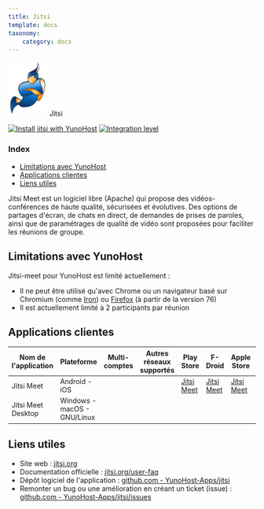 ```yaml
---
title: Jitsi
template: docs
taxonomy:
    category: docs
---
```


<img src="/images/jitsi_logo.svg" width="80px" alt="logo de jitsi"> Jitsi

[![Install jitsi with YunoHost](https://install-app.yunohost.org/install-with-yunohost.png)](https://install-app.yunohost.org/?app=jitsi) [![Integration level](https://dash.yunohost.org/integration/jitsi.svg)](https://dash.yunohost.org/appci/app/jitsi)

### Index

- [Limitations avec YunoHost](#limitations-avec-yunohost)
- [Applications clientes](#applications-clientes)
- [Liens utiles](#liens-utiles)

Jitsi Meet est un logiciel libre (Apache) qui propose des vidéos-conférences de haute qualité, sécurisées et évolutives. Des options de partages d'écran, de chats en direct, de demandes de prises de paroles, ainsi que de paramétrages de qualité de vidéo sont proposées pour faciliter les réunions de groupe.

## Limitations avec YunoHost

Jitsi-meet pour YunoHost est limité actuellement :

* Il ne peut être utilisé qu'avec Chrome ou un navigateur basé sur Chromium (comme [Iron](https://www.srware.net/iron/)) ou [Firefox](https://www.mozilla.org/fr/firefox/browsers/) (à partir de la version 76)
* Il est actuellement limité à 2 participants par réunion


## Applications clientes

| Nom de l'application | Plateforme | Multi-comptes | Autres réseaux supportés | Play Store | F-Droid | Apple Store | *Autres* |
|-----------------------|------------|---------------|-------------------------|------------|---------|-------------|----------|
| Jitsi Meet            | Android - iOS  |               |                      | [Jitsi Meet](https://play.google.com/store/apps/details?id=org.jitsi.meet) | [Jitsi Meet](https://f-droid.org/en/packages/org.jitsi.meet/) | [Jitsi Meet](https://apps.apple.com/us/app/jitsi-meet/id1165103905) |          |
| Jitsi Meet Desktop    | Windows - macOS - GNU/Linux  |  |                        |            |         |             | [Téléchargement](https://desktop.jitsi.org/Main/Download)  |

## Liens utiles

 + Site web : [jitsi.org](https://jitsi.org)
 + Documentation officielle : [jitsi.org/user-faq](https://jitsi.org/user-faq/)
 + Dépôt logiciel de l'application : [github.com - YunoHost-Apps/jitsi](https://github.com/YunoHost-Apps/jitsi_ynh)
 + Remonter un bug ou une amélioration en créant un ticket (issue) : [github.com - YunoHost-Apps/jitsi/issues](https://github.com/YunoHost-Apps/jitsi_ynh/issues)
